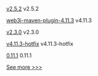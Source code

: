 
[v2.5.2](https://github.com/hyperledger/fabric-chaincode-java/releases/tag/v2.5.2) v2.5.2

[web3j-maven-plugin-4.11.3](https://github.com/hyperledger/web3j-maven-plugin/releases/tag/web3j-maven-plugin-4.11.3) v4.11.3

[v2.3.0](https://github.com/hyperledger/aries-framework-kotlin/releases/tag/v2.3.0) v2.3.0

[v4.11.3-hotfix](https://github.com/hyperledger/web3j-gradle-plugin/releases/tag/v4.11.3-hotfix) v4.11.3-hotfix

[0.11.1](https://github.com/hyperledger/aries-cloudagent-python/releases/tag/0.11.1) 0.11.1


[See more >>>](https://start-here.hyperledger.org/releases)
